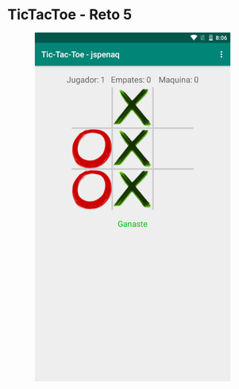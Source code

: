 # TicTacToe - Reto 5

<p align="center">
  <img src="Screenshot_app.png" alt="Screenshot_TicTacToe" height="700"/>
</p>
